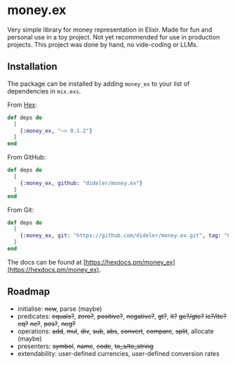 # money.ex

Very simple library for money representation in Elixir.
Made for fun and personal use in a toy project.
Not yet recommended for use in production projects.
This project was done by hand, no vide-coding or LLMs.

## Installation

The package can be installed by adding `money_ex` to your list of dependencies in `mix.exs`.

From [Hex](https://hex.pm/packages/money_ex):

```elixir
def deps do
  [
    {:money_ex, "~> 0.1.2"}
  ]
end
```

From GitHub:

```elixir
def deps do
  [
    {:money_ex, github: "dideler/money.ex"}
  ]
end
```

From Git:

```elixir
def deps do
  [
    {:money_ex, git: "https://github.com/dideler/money.ex.git", tag: "0.1.2"}
  ]
end
```

The docs can be found at [https://hexdocs.pm/money_ex](https://hexdocs.pm/money_ex).

## Roadmap

- initialise: ~~new~~, parse (maybe)
- predicates: ~~equals?~~, ~~zero?~~, ~~positive?~~, ~~negative?~~, ~~gt?~~, ~~lt?~~ ~~ge?/gte?~~ ~~le?/lte?~~ ~~eq?~~ ~~ne?~~, ~~pos?~~, ~~neg?~~
- operations: ~~add~~, ~~mul~~, ~~div~~, ~~sub~~, ~~abs~~, ~~convert~~, ~~compare~~, ~~split~~, allocate (maybe)
- presenters: ~~symbol~~, ~~name~~, ~~code~~, ~~to_s/to_string~~
- extendability: user-defined currencies, user-defined conversion rates
